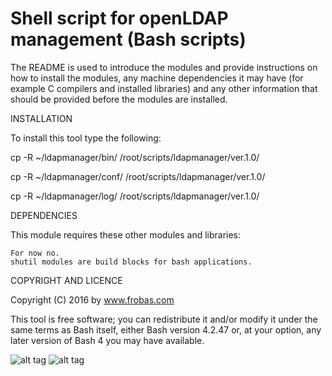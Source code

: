 Shell script for openLDAP management (Bash scripts)
================================================================================

The README is used to introduce the modules and provide instructions on
how to install the modules, any machine dependencies it may have (for
example C compilers and installed libraries) and any other information
that should be provided before the modules are installed.

INSTALLATION

To install this tool type the following:

   cp -R ~/ldapmanager/bin/   /root/scripts/ldapmanager/ver.1.0/

   cp -R ~/ldapmanager/conf/  /root/scripts/ldapmanager/ver.1.0/

   cp -R ~/ldapmanager/log/   /root/scripts/ldapmanager/ver.1.0/


DEPENDENCIES

This module requires these other modules and libraries:

  	For now no.
	shutil modules are build blocks for bash applications.

COPYRIGHT AND LICENCE

Copyright (C) 2016 by www.frobas.com

This tool is free software; you can redistribute it and/or modify
it under the same terms as Bash itself, either Bash version 4.2.47 or,
at your option, any later version of Bash 4 you may have available.

![alt tag](https://raw.githubusercontent.com/vroncevic/ldapmanager/master/bash_logo_255_113.png)
![alt tag](https://raw.githubusercontent.com/vroncevic/ldapmanager/master/linux_logo_327_215.jpg)
